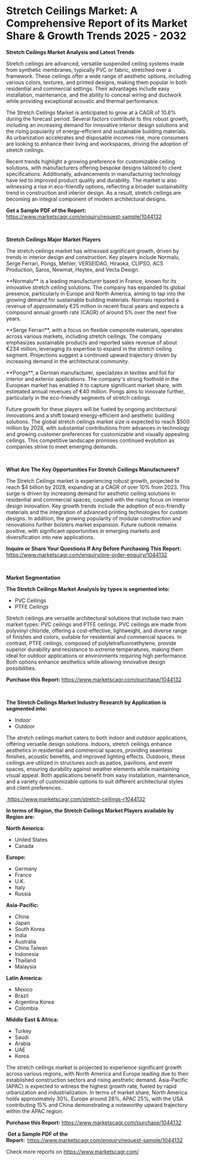 <p><h1>Stretch Ceilings Market: A Comprehensive Report of its Market Share & Growth Trends 2025 - 2032</h1></p><p><strong>Stretch Ceilings Market Analysis and Latest Trends</strong></p>
<p><p>Stretch ceilings are advanced, versatile suspended ceiling systems made from synthetic membranes, typically PVC or fabric, stretched over a framework. These ceilings offer a wide range of aesthetic options, including various colors, textures, and printed designs, making them popular in both residential and commercial settings. Their advantages include easy installation, maintenance, and the ability to conceal wiring and ductwork while providing exceptional acoustic and thermal performance.</p><p>The Stretch Ceilings Market is anticipated to grow at a CAGR of 10.6% during the forecast period. Several factors contribute to this robust growth, including an increasing demand for innovative interior design solutions and the rising popularity of energy-efficient and sustainable building materials. As urbanization accelerates and disposable incomes rise, more consumers are looking to enhance their living and workspaces, driving the adoption of stretch ceilings.</p><p>Recent trends highlight a growing preference for customizable ceiling solutions, with manufacturers offering bespoke designs tailored to client specifications. Additionally, advancements in manufacturing technology have led to improved product quality and durability. The market is also witnessing a rise in eco-friendly options, reflecting a broader sustainability trend in construction and interior design. As a result, stretch ceilings are becoming an integral component of modern architectural designs.</p></p>
<p><strong>Get a Sample PDF of the Report:&nbsp;</strong> <a href="https://www.marketscagr.com/enquiry/request-sample/1044132?utm_campaign=1836&utm_medium=2&utm_source=Github&utm_content=ia&utm_term=31012025&utm_id=stretch-ceilings">https://www.marketscagr.com/enquiry/request-sample/1044132</a></p>
<p>&nbsp;</p>
<p><strong>Stretch Ceilings Major Market Players</strong></p>
<p><p>The stretch ceilings market has witnessed significant growth, driven by trends in interior design and construction. Key players include Normalu, Serge Ferrari, Pongs, Mehler, VERSEIDAG, Hiraoka, CLIPSO, ACS Production, Saros, Newmat, Heytex, and Vecta Design. </p><p>**Normalu** is a leading manufacturer based in France, known for its innovative stretch ceiling solutions. The company has expanded its global presence, particularly in Europe and North America, aiming to tap into the growing demand for sustainable building materials. Normalu reported a revenue of approximately €25 million in recent fiscal years and expects a compound annual growth rate (CAGR) of around 5% over the next five years.</p><p>**Serge Ferrari**, with a focus on flexible composite materials, operates across various markets, including stretch ceilings. The company emphasizes sustainable products and reported sales revenue of about €234 million, leveraging its expertise to expand in the stretch ceiling segment. Projections suggest a continued upward trajectory driven by increasing demand in the architectural community.</p><p>**Pongs**, a German manufacturer, specializes in textiles and foil for interior and exterior applications. The company's strong foothold in the European market has enabled it to capture significant market share, with estimated annual revenues of €40 million. Pongs aims to innovate further, particularly in the eco-friendly segments of stretch ceilings.</p><p>Future growth for these players will be fueled by ongoing architectural innovations and a shift toward energy-efficient and aesthetic building solutions. The global stretch ceilings market size is expected to reach $500 million by 2028, with substantial contributions from advances in technology and growing customer preferences for customizable and visually appealing ceilings. This competitive landscape promises continued evolution as companies strive to meet emerging demands.</p></p>
<p>&nbsp;</p>
<p><strong>What Are The Key Opportunities For Stretch Ceilings Manufacturers?</strong></p>
<p><p>The Stretch Ceilings market is experiencing robust growth, projected to reach $4 billion by 2028, expanding at a CAGR of over 10% from 2023. This surge is driven by increasing demand for aesthetic ceiling solutions in residential and commercial spaces, coupled with the rising focus on interior design innovation. Key growth trends include the adoption of eco-friendly materials and the integration of advanced printing technologies for custom designs. In addition, the growing popularity of modular construction and renovations further bolsters market expansion. Future outlook remains positive, with significant opportunities in emerging markets and diversification into new applications.</p></p>
<p><strong>Inquire or Share Your Questions If Any Before Purchasing This Report:</strong> <a href="https://www.marketscagr.com/enquiry/pre-order-enquiry/1044132?utm_campaign=1836&utm_medium=2&utm_source=Github&utm_content=ia&utm_term=31012025&utm_id=stretch-ceilings">https://www.marketscagr.com/enquiry/pre-order-enquiry/1044132</a></p>
<p>&nbsp;</p>
<p><strong>Market Segmentation</strong></p>
<p><strong>The Stretch Ceilings Market Analysis by types is segmented into:</strong></p>
<p><ul><li>PVC Ceilings</li><li>PTFE Ceilings</li></ul></p>
<p><p>Stretch ceilings are versatile architectural solutions that include two main market types: PVC ceilings and PTFE ceilings. PVC ceilings are made from polyvinyl chloride, offering a cost-effective, lightweight, and diverse range of finishes and colors, suitable for residential and commercial spaces. In contrast, PTFE ceilings, composed of polytetrafluoroethylene, provide superior durability and resistance to extreme temperatures, making them ideal for outdoor applications or environments requiring high performance. Both options enhance aesthetics while allowing innovative design possibilities.</p></p>
<p><strong>Purchase this Report:&nbsp;</strong><a href="https://www.marketscagr.com/purchase/1044132?utm_campaign=1836&utm_medium=2&utm_source=Github&utm_content=ia&utm_term=31012025&utm_id=stretch-ceilings">https://www.marketscagr.com/purchase/1044132</a></p>
<p>&nbsp;</p>
<p><strong>The Stretch Ceilings Market Industry Research by Application is segmented into:</strong></p>
<p><ul><li>Indoor</li><li>Outdoor</li></ul></p>
<p><p>The stretch ceilings market caters to both indoor and outdoor applications, offering versatile design solutions. Indoors, stretch ceilings enhance aesthetics in residential and commercial spaces, providing seamless finishes, acoustic benefits, and improved lighting effects. Outdoors, these ceilings are utilized in structures such as patios, pavilions, and event spaces, ensuring durability against weather elements while maintaining visual appeal. Both applications benefit from easy installation, maintenance, and a variety of customizable options to suit different architectural styles and client preferences.</p></p>
<p><a href="https://www.marketscagr.com/stretch-ceilings-r1044132?utm_campaign=1836&utm_medium=2&utm_source=Github&utm_content=ia&utm_term=31012025&utm_id=stretch-ceilings">&nbsp;https://www.marketscagr.com/stretch-ceilings-r1044132</a></p>
<p><strong>In terms of Region, the Stretch Ceilings Market Players available by Region are:</strong></p>
<p>
    <p> <strong> North America: </strong>
        <ul>
            <li>United States</li>
            <li>Canada</li>
        </ul>
        </p> 
    <p> <strong> Europe: </strong>
        <ul>
            <li>Germany</li>
            <li>France</li>
            <li>U.K.</li>
            <li>Italy</li>
            <li>Russia</li>
        </ul>
        </p> 
    <p> <strong> Asia-Pacific: </strong>
        <ul>
            <li>China</li>
            <li>Japan</li>
            <li>South Korea</li>
            <li>India</li>
            <li>Australia</li>
            <li>China Taiwan</li>
            <li>Indonesia</li>
            <li>Thailand</li>
            <li>Malaysia</li>
        </ul>
        </p> 
    <p> <strong> Latin America: </strong>
        <ul>
            <li>Mexico</li>
            <li>Brazil</li>
            <li>Argentina Korea</li>
            <li>Colombia</li>
        </ul>
        </p> 
    <p> <strong> Middle East & Africa: </strong>
        <ul>
            <li>Turkey</li>
            <li>Saudi</li>
            <li>Arabia</li>
            <li>UAE</li>
            <li>Korea</li>
        </ul>
    </p>
    </p>
<p><p>The stretch ceilings market is projected to experience significant growth across various regions, with North America and Europe leading due to their established construction sectors and rising aesthetic demand. Asia-Pacific (APAC) is expected to witness the highest growth rate, fueled by rapid urbanization and industrialization. In terms of market share, North America holds approximately 30%, Europe around 28%, APAC 25%, with the USA contributing 15% and China demonstrating a noteworthy upward trajectory within the APAC region.</p></p>
<p><strong>Purchase this Report: </strong><a href="https://www.marketscagr.com/purchase/1044132?utm_campaign=1836&utm_medium=2&utm_source=Github&utm_content=ia&utm_term=31012025&utm_id=stretch-ceilings">https://www.marketscagr.com/purchase/1044132</a></p>
<p>&nbsp;<strong>Get a Sample PDF of the Report:&nbsp;&nbsp;</strong><a href="https://www.marketscagr.com/enquiry/request-sample/1044132?utm_campaign=1836&utm_medium=2&utm_source=Github&utm_content=ia&utm_term=31012025&utm_id=stretch-ceilings">https://www.marketscagr.com/enquiry/request-sample/1044132</a></p>
<p><strong></strong></p>
<p>Check more reports on <a href="https://www.marketscagr.com/?utm_campaign=1836&utm_medium=2&utm_source=Github&utm_content=ia&utm_term=31012025&utm_id=stretch-ceilings">https://www.marketscagr.com/</a></p>
